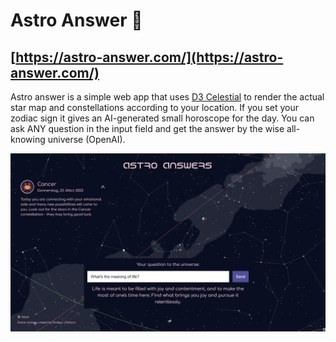 # Astro Answer 💫

## [https://astro-answer.com/](https://astro-answer.com/)

Astro answer is a simple web app that uses [D3 Celestial](https://github.com/ofrohn/d3-celestial) to render the actual 
star map and constellations according to your location. 
If you set your zodiac sign it gives an AI-generated small horoscope for the day.
You can ask ANY question in the input field and get the answer by the wise all-knowing universe (OpenAI).

![screenshot](public/images/astro-answer.png)